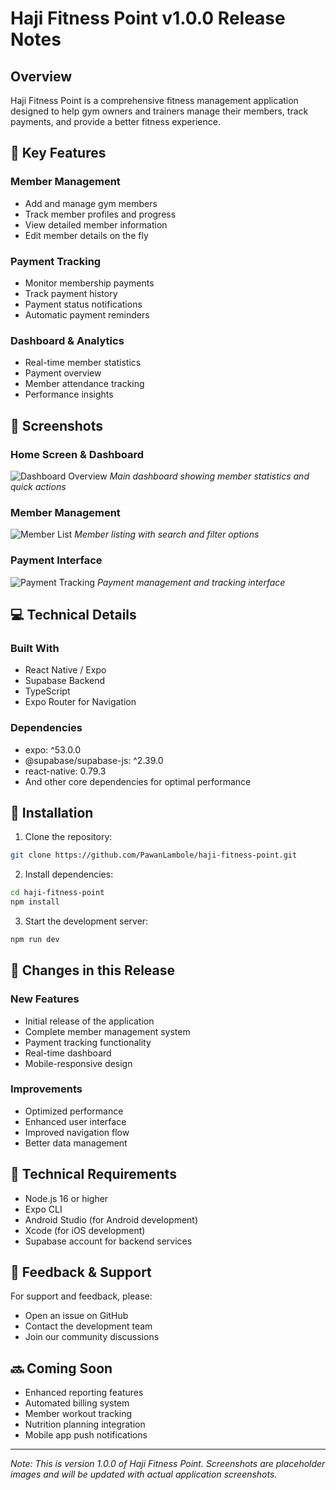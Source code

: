 # Haji Fitness Point v1.0.0 Release Notes

## Overview
Haji Fitness Point is a comprehensive fitness management application designed to help gym owners and trainers manage their members, track payments, and provide a better fitness experience.

## 🌟 Key Features

### Member Management
- Add and manage gym members
- Track member profiles and progress
- View detailed member information
- Edit member details on the fly

### Payment Tracking
- Monitor membership payments
- Track payment history
- Payment status notifications
- Automatic payment reminders

### Dashboard & Analytics
- Real-time member statistics
- Payment overview
- Member attendance tracking
- Performance insights

## 📱 Screenshots

### Home Screen & Dashboard
![Dashboard Overview](screenshots/im1.jpg)
*Main dashboard showing member statistics and quick actions*

### Member Management
![Member List](screenshots/im2.jpg)
*Member listing with search and filter options*

### Payment Interface
![Payment Tracking](screenshots/im3.jpg)
*Payment management and tracking interface*

## 💻 Technical Details

### Built With
- React Native / Expo
- Supabase Backend
- TypeScript
- Expo Router for Navigation

### Dependencies
- expo: ^53.0.0
- @supabase/supabase-js: ^2.39.0
- react-native: 0.79.3
- And other core dependencies for optimal performance

## 🚀 Installation

1. Clone the repository:
```bash
git clone https://github.com/PawanLambole/haji-fitness-point.git
```

2. Install dependencies:
```bash
cd haji-fitness-point
npm install
```

3. Start the development server:
```bash
npm run dev
```

## 📝 Changes in this Release

### New Features
- Initial release of the application
- Complete member management system
- Payment tracking functionality
- Real-time dashboard
- Mobile-responsive design

### Improvements
- Optimized performance
- Enhanced user interface
- Improved navigation flow
- Better data management

## 🔧 Technical Requirements

- Node.js 16 or higher
- Expo CLI
- Android Studio (for Android development)
- Xcode (for iOS development)
- Supabase account for backend services

## 📮 Feedback & Support

For support and feedback, please:
- Open an issue on GitHub
- Contact the development team
- Join our community discussions

## 🔜 Coming Soon
- Enhanced reporting features
- Automated billing system
- Member workout tracking
- Nutrition planning integration
- Mobile app push notifications

---

*Note: This is version 1.0.0 of Haji Fitness Point. Screenshots are placeholder images and will be updated with actual application screenshots.*